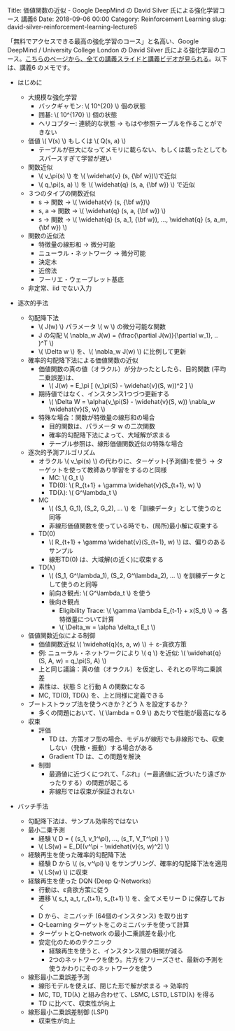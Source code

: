 Title: 価値関数の近似 - Google DeepMind の David Silver 氏による強化学習コース 講義6
Date: 2018-09-06 00:00
Category: Reinforcement Learning
slug: david-silver-reinforcement-learning-lecture6

<script src='https://cdnjs.cloudflare.com/ajax/libs/mathjax/2.7.5/MathJax.js?config=TeX-MML-AM_CHTML' async></script>

「無料でアクセスできる最高の強化学習のコース」と名高い、Google DeepMind / University College London の David Silver 氏による強化学習のコース。[こちらのページから、全ての講義スライドと講義ビデオが見られる](http://www0.cs.ucl.ac.uk/staff/d.silver/web/Teaching.html)。以下は、講義6 のメモです。

- はじめに
	- 大規模な強化学習
		- バックギャモン: \\( 10^{20} \\) 個の状態
		- 囲碁: \\( 10^{170} \\) 個の状態
		- ヘリコプター: 連続的な状態 → もはや参照テーブルを作ることができない
	- 価値 \\( V(s) \\) もしくは \\( Q(s, a) \\)
		- テーブルが巨大になってメモリに載らない、もしくは載ったとしてもスパースすぎて学習が遅い
	- 関数近似
		- \\( v_\pi(s) \\) を \\( \widehat{v} (s, {\bf w})\\)で近似
		- \\( q_\pi(s, a) \\) を \\( \widehat{q} (s, a, {\bf w}) \\) で近似
	- ３つのタイプの関数近似
		- s → 関数 → \\( \widehat{v} (s, {\bf w})\\)
		- s, a → 関数 → \\( \widehat{q} (s, a, {\bf w}) \\)
		- s → 関数 → \\( \widehat{q} (s, a_1, {\bf w}), ..., \widehat{q} (s, a_m, {\bf w}) \\)
	- 関数の近似法
		- 特徴量の線形和 → 微分可能
		- ニューラル・ネットワーク → 微分可能
		- 決定木
		- 近傍法
		- フーリエ・ウェーブレット基底
	- 非定常、iid でない入力

- 逐次的手法
	- 勾配降下法
		- \\( J(w) \\) パラメータ \\( w \\) の微分可能な関数
		- J の勾配 \\( \nabla_w J(w) = (\frac{\partial J(w)}{\partial w_1}, .. )^T \\)
		- \\( \Delta w \\) を、\\( \nabla_w J(w) \\) に比例して更新
	- 確率的勾配降下法による価値関数の近似
		- 価値関数の真の値（オラクル）が分かったとしたら、目的関数 (平均二乗誤差)は、
			- \\( J(w) = E_\pi [ (v_\pi(S) - \widehat{v}(S, w))^2 ] \\)
		- 期待値ではなく、インスタンス1つづつ更新する
			- \\( \Delta W = \alpha(v_\pi(S) - \widehat{v}(S, w)) \nabla_w \widehat{v}(S, w) \\)
		- 特殊な場合：関数が特徴量の線形和の場合
			- 目的関数は、パラメータ w の二次関数
			- 確率的勾配降下法によって、大域解が求まる
			- テーブル参照は、線形価値関数近似の特殊な場合
	- 逐次的予測アルゴリズム
		- オラクル \\( v_\pi(s) \\) の代わりに、ターゲット(予測値)を使う → ターゲットを使って教師あり学習をするのと同様
			- MC: \\( G_t \\)
			- TD(0): \\( R_{t+1} + \gamma \widehat{v}(S_{t+1}, w) \\)
			- TD(λ): \\( G^\lambda_t \\)
		- MC
			- \\( (S_1, G_1), (S_2, G_2), ... \\) を「訓練データ」として使うのと同等
			- 非線形価値関数を使っている時でも、(局所)最小解に収束する
		- TD(0)
			- \\( R_{t+1} + \gamma \widehat{v}(S_{t+1}, w) \\) は、偏りのあるサンプル
			- 線形TD(0) は、大域解(の近く)に収束する
		- TD(λ)
			- \\( (S_1, G^\lambda_1), (S_2, G^\lambda_2), ... \\) を訓練データとして使うのと同等
			- 前向き観点: \\( G^\lambda_t \\) を使う
			- 後向き観点
				- Eligibility Trace: \\( \gamma \lambda E_{t-1} + x(S_t) \\) → 各特徴量について計算
				- \\( \Delta_w = \alpha \delta_t E_t \\)
	- 価値関数近似による制御
		- 価値関数近似 \\( \widehat{q}(s, a, w) \\) ＋ ε-貪欲方策
		- 例: ニューラル・ネットワークにより \\( q \\) を近似: \\( \widehat{q}(S, A, w) = q_\pi(S, A) \\)
		- 上と同じ議論：真の値（オラクル）を仮定し、それとの平均二乗誤差
		- 素性は、状態 S と行動 A の関数になる
		- MC, TD(0), TD(λ) を、上と同様に定義できる
	- ブートストラップ法を使うべきか？どう λ を設定するか？
		- 多くの問題において、\\( \lambda = 0.9 \\) あたりで性能が最高になる
	- 収束
		- 評価
			- TD は、方策オフ型の場合、モデルが線形でも非線形でも、収束しない（発散・振動）する場合がある
			- Gradient TD は、この問題を解決
		- 制御
			- 最適値に近づくにつれて、「ぶれ」（＝最適値に近づいたり遠ざかったりする）の問題が起こる
			- 非線形では収束が保証されない
	
- バッチ手法
	- 勾配降下法は、サンプル効率的ではない
	- 最小二乗予測
		- 経験 \\( D = \{ (s_1, v_1^\pi), ..., (s_T, V_T^\pi) \} \\)
		- \\( LS(w) = E_D[(v^\pi - \widehat{v}(s, w)^2] \\)
	- 経験再生を使った確率的勾配降下法
		- 経験 D から \\( (s, v^\pi) \\) をサンプリング、確率的勾配降下法を適用
		- \\( LS(w) \\) に収束
	- 経験再生を使った DQN (Deep Q-Networks)
		- 行動は、ε貪欲方策に従う
		- 遷移 \\( s_t, a_t, r_{t+1}, s_{t+1} \\) を、全てメモリー D に保存しておく
		- D から、ミニバッチ (64個のインスタンス) を取り出す
		- Q-Learning ターゲットをこのミニバッチを使って計算
		- ターゲットとQ-network の最小二乗誤差を最小化
		- 安定化のためのテクニック
			- 経験再生を使うと、インスタンス間の相関が減る
			- 2つのネットワークを使う。片方をフリーズさせ、最新の予測を使うかわりにそのネットワークを使う
	- 線形最小二乗誤差予測
		- 線形モデルを使えば、閉じた形で解が求まる → 効率的
		- MC, TD, TD(λ) と組み合わせて、LSMC, LSTD, LSTD(λ) を得る
		- TD に比べて、収束性が向上
	- 線形最小二乗誤差制御 (LSPI)
		- 収束性が向上
